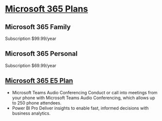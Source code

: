# **[Microsoft 365 Plans](https://www.microsoft.com/en-us/microsoft-365/buy/compare-all-microsoft-365-products)**

## Microsoft 365 Family

Subscription
$99.99/year

## Microsoft 365 Personal

Subscription
$69.99/year

## **[Microsoft 365 E5 Plan](https://www.microsoft.com/en-us/microsoft-365/enterprise/e5?activetab=pivot:overviewtab)**

- Microsoft Teams Audio Conferencing
Conduct or call into meetings from your phone with Microsoft Teams Audio Conferencing, which allows up to 250 phone attendees.
- Power BI Pro
Deliver insights to enable fast, informed decisions with business analytics.
